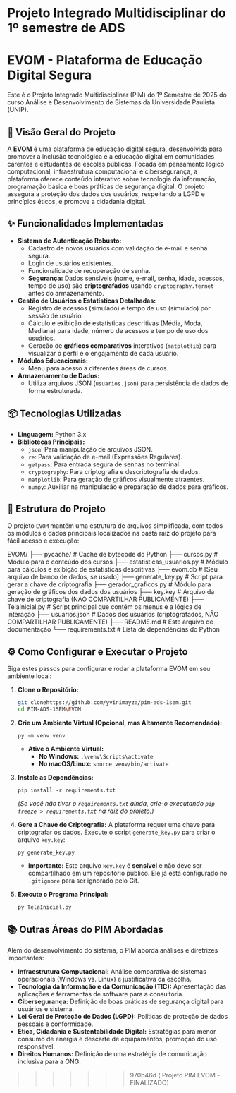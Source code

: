 
Projeto Integrado Multidisciplinar do 1º semestre de ADS
=======
# EVOM - Plataforma de Educação Digital Segura


Este é o Projeto Integrado Multidisciplinar (PIM) do 1º Semestre de 2025 do curso Análise e Desenvolvimento de Sistemas da Universidade Paulista (UNIP).

## 🚀 Visão Geral do Projeto

A **EVOM** é uma plataforma de educação digital segura, desenvolvida para promover a inclusão tecnológica e a educação digital em comunidades carentes e estudantes de escolas públicas. Focada em pensamento lógico computacional, infraestrutura computacional e cibersegurança, a plataforma oferece conteúdo interativo sobre tecnologia da informação, programação básica e boas práticas de segurança digital. O projeto assegura a proteção dos dados dos usuários, respeitando a LGPD e princípios éticos, e promove a cidadania digital.

## ✨ Funcionalidades Implementadas

* **Sistema de Autenticação Robusto:**
    * Cadastro de novos usuários com validação de e-mail e senha segura.
    * Login de usuários existentes.
    * Funcionalidade de recuperação de senha.
    * **Segurança:** Dados sensíveis (nome, e-mail, senha, idade, acessos, tempo de uso) são **criptografados** usando `cryptography.fernet` antes do armazenamento.
* **Gestão de Usuários e Estatísticas Detalhadas:**
    * Registro de acessos (simulado) e tempo de uso (simulado) por sessão de usuário.
    * Cálculo e exibição de estatísticas descritivas (Média, Moda, Mediana) para idade, número de acessos e tempo de uso dos usuários.
    * Geração de **gráficos comparativos** interativos (`matplotlib`) para visualizar o perfil e o engajamento de cada usuário.
* **Módulos Educacionais:**
    * Menu para acesso a diferentes áreas de cursos.
* **Armazenamento de Dados:**
    * Utiliza arquivos JSON (`usuarios.json`) para persistência de dados de forma estruturada.

## 📦 Tecnologias Utilizadas

* **Linguagem:** Python 3.x
* **Bibliotecas Principais:**
    * `json`: Para manipulação de arquivos JSON.
    * `re`: Para validação de e-mail (Expressões Regulares).
    * `getpass`: Para entrada segura de senhas no terminal.
    * `cryptography`: Para criptografia e descriptografia de dados.
    * `matplotlib`: Para geração de gráficos visualmente atraentes.
    * `numpy`: Auxiliar na manipulação e preparação de dados para gráficos.

## 📂 Estrutura do Projeto

O projeto `EVOM` mantém uma estrutura de arquivos simplificada, com todos os módulos e dados principais localizados na pasta raiz do projeto para fácil acesso e execução:

EVOM/
├── pycache/             # Cache de bytecode do Python
├── cursos.py                # Módulo para o conteúdo dos cursos
├── estatisticas_usuarios.py # Módulo para cálculos e exibição de estatísticas descritivas
├── evom.db                  # [Seu arquivo de banco de dados, se usado]
├── generate_key.py          # Script para gerar a chave de criptografia
├── gerador_graficos.py      # Módulo para geração de gráficos dos dados dos usuários
├── key.key                  # Arquivo da chave de criptografia (NÃO COMPARTILHAR PUBLICAMENTE)
├── TelaInicial.py           # Script principal que contém os menus e a lógica de interação
├── usuarios.json            # Dados dos usuários (criptografados, NÃO COMPARTILHAR PUBLICAMENTE)
├── README.md                # Este arquivo de documentação
└── requirements.txt         # Lista de dependências do Python


## ⚙️ Como Configurar e Executar o Projeto

Siga estes passos para configurar e rodar a plataforma EVOM em seu ambiente local:

1.  **Clone o Repositório:**
    ```bash
    git clonehttps://github.com/yvinimayza/pim-ads-1sem.git
    cd PIM-ADS-1SEM\EVOM
    ```
   
2.  **Crie um Ambiente Virtual (Opcional, mas Altamente Recomendado):**
    ```
    py -m venv venv
    ```
    * **Ative o Ambiente Virtual:**
        * **No Windows:** `.\venv\Scripts\activate`
        * **No macOS/Linux:** `source venv/bin/activate`
3.  **Instale as Dependências:**
    ```
    pip install -r requirements.txt
    ```
    *(Se você não tiver o `requirements.txt` ainda, crie-o executando `pip freeze > requirements.txt` na raiz do projeto.)*
4.  **Gere a Chave de Criptografia:**
    A plataforma requer uma chave para criptografar os dados. Execute o script `generate_key.py` para criar o arquivo `key.key`:
    ```
    py generate_key.py
    ```
    * **Importante:** Este arquivo `key.key` é **sensível** e não deve ser compartilhado em um repositório público. Ele já está configurado no `.gitignore` para ser ignorado pelo Git.
5.  **Execute o Programa Principal:**
    ```
    py TelaInicial.py
    ```

## 📚 Outras Áreas do PIM Abordadas

Além do desenvolvimento do sistema, o PIM aborda análises e diretrizes importantes:

* **Infraestrutura Computacional:** Análise comparativa de sistemas operacionais (Windows vs. Linux) e justificativa da escolha.
* **Tecnologia da Informação e da Comunicação (TIC):** Apresentação das aplicações e ferramentas de software para a consultoria.
* **Cibersegurança:** Definição de boas práticas de segurança digital para usuários e sistema.
* **Lei Geral de Proteção de Dados (LGPD):** Políticas de proteção de dados pessoais e conformidade.
* **Ética, Cidadania e Sustentabilidade Digital:** Estratégias para menor consumo de energia e descarte de equipamentos, promoção do uso responsável.
* **Direitos Humanos:** Definição de uma estratégia de comunicação inclusiva para a ONG.

>>>>>>> 970b46d ( Projeto PIM EVOM -FINALIZADO)
